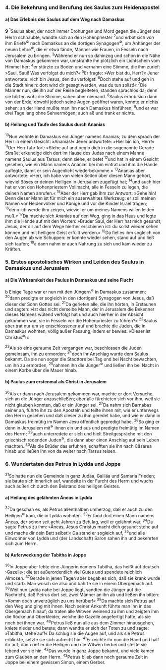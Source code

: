 ### 4. Die Bekehrung und Berufung des Saulus zum Heidenapostel

#### a) Das Erlebnis des Saulus auf dem Weg nach Damaskus

__9__
<sup>1</sup>Saulus aber, der noch immer Drohungen und Mord gegen die Jünger des Herrn schnaubte, wandte sich an den Hohenpriester
<sup>2</sup>und erbat sich von ihm Briefe<sup title="= Bevollmächtigungsschreiben">&#x2732;</sup> nach Damaskus an die dortigen Synagogen<sup title="= jüdischen Gemeinden">&#x2732;</sup>, um Anhänger der neuen Lehre<sup title="oder: Glaubensrichtung">&#x2732;</sup>, die er etwa fände, Männer wie Frauen, in Fesseln nach Jerusalem zu bringen.
<sup>3</sup>Während er nun so dahinzog und schon in die Nähe von Damaskus gekommen war, umstrahlte ihn plötzlich ein Lichtschein vom Himmel her;
<sup>4</sup>er stürzte zu Boden und vernahm eine Stimme, die ihm zurief: »Saul, Saul! Was verfolgst du mich?«
<sup>5</sup>Er fragte: »Wer bist du, Herr?« Jener antwortete: »Ich bin Jesus, den du verfolgst!
<sup>6</sup>Doch stehe auf und geh in die Stadt hinein: dort wird dir gesagt werden, was du tun sollst!«
<sup>7</sup>Die Männer nun, die ihn auf der Reise begleiteten, standen sprachlos da; denn sie hörten wohl die Stimme, sahen aber niemand.
<sup>8</sup>Saulus erhob sich dann von der Erde; obwohl jedoch seine Augen geöffnet waren, konnte er nichts sehen: an der Hand mußte man ihn nach Damaskus hinführen,
<sup>9</sup>und er war drei Tage lang ohne Sehvermögen; auch aß und trank er nichts.

#### b) Heilung und Taufe des Saulus durch Ananias

<sup>10</sup>Nun wohnte in Damaskus ein Jünger namens Ananias; zu dem sprach der Herr in einem Gesicht: »Ananias!« Jener antwortete: »Hier bin ich, Herr!«
<sup>11</sup>Der Herr fuhr fort: »Stehe auf und begib dich in die sogenannte Gerade Straße; erkundige dich dort im Hause des Judas nach einem Manne namens Saulus aus Tarsus; denn siehe, er betet
<sup>12</sup>und hat in einem Gesicht gesehen, wie ein Mann namens Ananias bei ihm eintrat und ihm die Hände auflegte, damit er sein Augenlicht wiederbekomme.«
<sup>13</sup>Ananias aber antwortete: »Herr, ich habe von vielen Seiten über diesen Mann gehört, wieviel Böses er deinen Heiligen in Jerusalem zugefügt hat;
<sup>14</sup>und auch hier hat er von den Hohenpriestern Vollmacht, alle in Fesseln zu legen, die deinen Namen anrufen.«
<sup>15</sup>Aber der Herr gab ihm zur Antwort: »Gehe hin! Denn dieser Mann ist für mich ein auserwähltes Werkzeug: er soll meinen Namen vor Heidenvölker und Könige und vor die Kinder Israel tragen;
<sup>16</sup>denn ich werde ihm zeigen, wieviel er um meines Namens willen leiden muß.«
<sup>17</sup>Da machte sich Ananias auf den Weg, ging in das Haus und legte ihm die Hände auf mit den Worten: »Bruder Saul, der Herr hat mich gesandt, Jesus, der dir auf dem Wege hierher erschienen ist: du sollst wieder sehen können und mit heiligem Geist erfüllt werden.«
<sup>18</sup>Da fiel es ihm sogleich von den Augen ab wie Schuppen: er konnte wieder sehen, stand auf und ließ sich taufen;
<sup>19</sup>a dann nahm er auch Nahrung zu sich und kam wieder zu Kräften.

### 5. Erstes apostolisches Wirken und Leiden des Saulus in Damaskus und Jerusalem

#### a) Die Wirksamkeit des Paulus in Damaskus und seine Flucht

b Einige Tage war er nun mit den Jüngern<sup title="= Brüdern">&#x2732;</sup> in Damaskus zusammen;
<sup>20</sup>dann predigte er sogleich in den (dortigen) Synagogen von Jesus, daß dieser der Sohn Gottes sei.
<sup>21</sup>Da gerieten alle, die ihn hörten, in Erstaunen und sagten: »Ist das nicht derselbe Mann, der in Jerusalem die Bekenner dieses Namens wütend verfolgt hat und auch hierher in der Absicht gekommen war, sie in Fesseln vor die Hohenpriester zu führen?«
<sup>22</sup>Saulus aber trat nur um so entschlossener auf und brachte die Juden, die in Damaskus wohnten, völlig außer Fassung, indem er bewies: »Dieser ist Christus<sup title="= der Messias">&#x2732;</sup>!«

<sup>23</sup>Als so eine geraume Zeit vergangen war, beschlossen die Juden gemeinsam, ihn zu ermorden;
<sup>24</sup>doch ihr Anschlag wurde dem Saulus bekannt. Da sie nun sogar die Stadttore bei Tag und bei Nacht bewachten, um ihn zu ermorden,
<sup>25</sup>nahmen ihn die Jünger<sup title="= Brüder">&#x2732;</sup> und ließen ihn bei Nacht in einem Korbe über die Mauer hinab.

#### b) Paulus zum erstenmal als Christ in Jerusalem

<sup>26</sup>Als er dann nach Jerusalem gekommen war, machte er dort Versuche, sich an die Jünger anzuschließen; aber alle fürchteten sich vor ihm, weil sie nicht glauben konnten, daß er ein Jünger sei.
<sup>27</sup>Da nahm sich Barnabas seiner an, führte ihn zu den Aposteln und teilte ihnen mit, wie er unterwegs den Herrn gesehen und daß dieser zu ihm geredet habe, und wie er dann in Damaskus freimütig im Namen Jesu öffentlich gepredigt habe.
<sup>28</sup>So ging er denn in Jerusalem mit<sup title="oder: bei">&#x2732;</sup> ihnen ein und aus und predigte freimütig im Namen des Herrn;
<sup>29</sup>auch unterredete er sich und hielt Streitgespräche mit den griechisch redenden Juden<sup title="vgl. 6,1">&#x2732;</sup>, die dann aber einen Anschlag auf sein Leben machten.
<sup>30</sup>Als die Brüder das erfuhren, schafften sie ihn nach Cäsarea hinab und ließen ihn von da weiter nach Tarsus reisen.

### 6. Wundertaten des Petrus in Lydda und Joppe

<sup>31</sup>So hatte nun die Gemeinde in ganz Judäa, Galiläa und Samaria Frieden; sie baute sich innerlich auf, wandelte in der Furcht des Herrn und wuchs auch äußerlich durch den Beistand des heiligen Geistes.

#### a) Heilung des gelähmten Äneas in Lydda

<sup>32</sup>Da geschah es, als Petrus allenthalben umherzog, daß er auch zu den Heiligen<sup title="= getauften Gläubigen">&#x2732;</sup> kam, die in Lydda wohnten.
<sup>33</sup>Er fand dort einen Mann namens Äneas, der schon seit acht Jahren zu Bett lag, weil er gelähmt war.
<sup>34</sup>Da sagte Petrus zu ihm: »Äneas, Jesus Christus macht dich gesund; stehe auf und mache dir dein Bett selbst!« Da stand er sogleich auf,
<sup>35</sup>und alle Einwohner von Lydda und (der Landschaft) Saron sahen ihn und bekehrten sich zum Herrn.

#### b) Auferweckung der Tabitha in Joppe

<sup>36</sup>In Joppe aber lebte eine Jüngerin namens Tabitha, das heißt auf deutsch ›Gazelle‹; die tat außerordentlich viel Gutes und spendete reichlich Almosen.
<sup>37</sup>Gerade in jenen Tagen aber begab es sich, daß sie krank wurde und starb. Man wusch sie also und bahrte sie in einem Obergemach auf.
<sup>38</sup>Weil nun Lydda nahe bei Joppe liegt, sandten die Jünger auf die Nachricht, daß Petrus dort sei, zwei Männer an ihn ab und ließen ihn bitten: »Komm doch unverzüglich zu uns herüber!«
<sup>39</sup>Da machte sich Petrus auf den Weg und ging mit ihnen. Nach seiner Ankunft führte man ihn in das Obergemach hinauf; da traten alle Witwen weinend zu ihm und zeigten ihm die Röcke und Oberkleider, welche die Gazelle angefertigt hatte, als sie noch bei ihnen war.
<sup>40</sup>Petrus ließ nun alle aus dem Zimmer hinausgehen, kniete nieder und betete; dann wandte er sich der Toten zu und sagte: »Tabitha, stehe auf!« Da schlug sie die Augen auf, und als sie Petrus erblickte, setzte sie sich aufrecht hin.
<sup>41</sup>Er reichte ihr nun die Hand und half ihr auf; dann rief er die Heiligen und die Witwen herbei und stellte sie lebend vor sie hin.
<sup>42</sup>Das wurde in ganz Joppe bekannt, und viele kamen zum Glauben an den Herrn.
<sup>43</sup>Petrus blieb dann noch geraume Zeit in Joppe bei einem gewissen Simon, einem Gerber.
